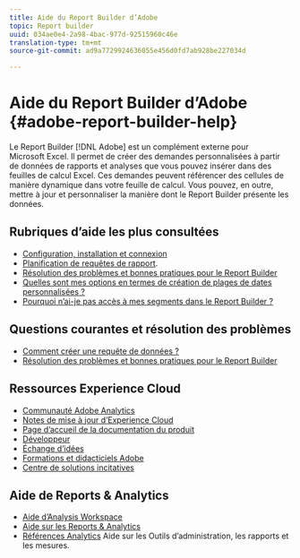 ```yaml
---
title: Aide du Report Builder d’Adobe
topic: Report builder
uuid: 034ae0e4-2a98-4bac-977d-92515960c46e
translation-type: tm+mt
source-git-commit: ad9a7729924636055e456d0fd7ab928be227034d

---
```



# Aide du Report Builder d’Adobe {#adobe-report-builder-help}

Le Report Builder [!DNL Adobe] est un complément externe pour Microsoft Excel. Il permet de créer des demandes personnalisées à partir de données de rapports et analyses que vous pouvez insérer dans des feuilles de calcul Excel. Ces demandes peuvent référencer des cellules de manière dynamique dans votre feuille de calcul. Vous pouvez, en outre, mettre à jour et personnaliser la manière dont le Report Builder présente les données.

<!-- >>[!IMPORTANT]
>
>Update your installation of Report Builder to the latest version. This update is a pre-requisite for running the Analytics user ID migration to the Admin Console, beginning in April 2018.
>
>See [Analytics User Migration to the Admin Console](https://docs.adobe.com/content/help/en/analytics/admin/user-product-management/user-management/migrate-users/c-migration-tool.html) for migration information.

>[!IMPORTANT]
>
>Due to the end of support for TLS 1.0, we recommended that Adobe Report Builder (ARB) users download ARB v5.6.21 prior to September 13, 2018. After that date, prior versions of ARB will not be supported. -->

<!-- Tutorial goes here -->

## Rubriques d’aide les plus consultées

* [Configuration, installation et connexion](setup/login.md)
* [Planification de requêtes de rapport](schedule-report-requests.md).
* [Résolution des problèmes et bonnes pratiques pour le Report Builder](troubleshoot.md)
* [Quelles sont mes options en termes de création de plages de dates personnalisées ?](data-requests/configuring-report-dates/c-customized-date-expressions/t-customized-date-expressions.md)
* [Pourquoi n’ai-je pas accès à mes segments dans le Report Builder ?](data-requests/segmentation.md)

## Questions courantes et résolution des problèmes

* [Comment créer une requête de données ?](data-requests/t-create-a-data-request.md)
* [Résolution des problèmes et bonnes pratiques pour le Report Builder](troubleshoot.md)

## Ressources Experience Cloud

* [Communauté Adobe Analytics](https://helpx.adobe.com/fr/marketing-cloud/analytics.html)
* [Notes de mise à jour d’Experience Cloud](https://docs.adobe.com/content/help/fr-FR/release-notes/experience-cloud/current.html)
* [Page d’accueil de la documentation du produit](https://docs.adobe.com/content/help/fr-FR/experience-cloud/user-guides/home.html)
* [Développeur](https://www.adobe.io/apis/experiencecloud.html)
* [Échange d’idées](https://ideas.omniture.com/t5/Adobe-Idea-Exchange-for-Omniture/idb-p/IdeaExchange3)
* [Formations et didacticiels Adobe](https://helpx.adobe.com/fr/learning.html?promoid=KAUDK)
* [Centre de solutions incitatives](https://www.omniture.com/en/products/online_business_optimization)

<!--Meike Russ Replace the omniture links above?-->

## Aide de Reports &amp; Analytics

* [Aide d’Analysis Workspace](https://docs.adobe.com/content/help/en/analytics/analyze/analysis-workspace/home.html)
* [Aide sur les Reports &amp; Analytics](https://docs.adobe.com/content/help/fr-FR/analytics/analyze/reports-analytics/getting-started.html)
* [Références Analytics](https://docs.adobe.com/content/help/fr-FR/analytics/landing/home.html) Aide sur les Outils d’administration, les rapports et les mesures.
